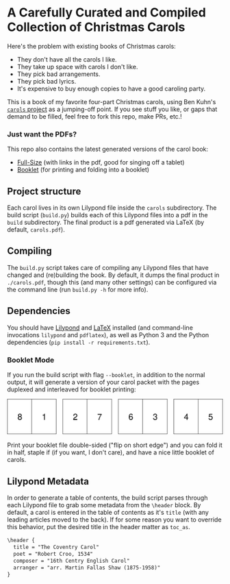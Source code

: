 # A Carefully Curated and Compiled Collection of Christmas Carols

Here's the problem with existing books of Christmas carols:

- They don't have all the carols I like.
- They take up space with carols I don't like.
- They pick bad arrangements.
- They pick bad lyrics.
- It's expensive to buy enough copies to have a good caroling party.

This is a book of my favorite four-part Christmas carols, using Ben Kuhn's [`carols` project](https://github.com/benkuhn/carols) as a jumping-off point. If you see stuff you like, or gaps that demand to be filled, feel free to fork this repo, make PRs, etc.!

### Just want the PDFs?
This repo also contains the latest generated versions of the carol book:
* [Full-Size](/carols.pdf) (with links in the pdf, good for singing off a tablet)
* [Booklet](/carols-booklet.pdf) (for printing and folding into a booklet)

## Project structure

Each carol lives in its own Lilypond file inside the `carols` subdirectory. The build script (`build.py`) builds each of this Lilypond files into a pdf in the `build` subdirectory. The final product is a pdf generated via LaTeX (by default, `carols.pdf`).

## Compiling

The `build.py` script takes care of compiling any Lilypond files that have changed and (re)building the book. By default, it dumps the final product in `./carols.pdf`, though this (and many other settings) can be configured via the command line (run `build.py -h` for more info).

## Dependencies

You should have [Lilypond](http://lilypond.org/download.html) and [LaTeX](https://www.latex-project.org/get/) installed (and command-line invocations `lilypond` and `pdflatex`), as well as Python 3 and the Python dependencies (`pip install -r requirements.txt`).

### Booklet Mode

If you run the build script with flag `--booklet`, in addition to the normal output, it will generate a version of your carol packet with the pages duplexed and interleaved for booklet printing:

![Booklet page layout](/resources/booklet-pages.png?raw=true "Booklet page layout")

Print your booklet file double-sided ("flip on short edge") and you can fold it in half, staple if (if you want, I don't care), and have a nice little booklet of carols.

## Lilypond Metadata

In order to generate a table of contents, the build script parses through each Lilypond file to grab some metadata from the `\header` block. By default, a carol is entered in the table of contents as it's `title` (with any leading articles moved to the back). If for some reason you want to override this behavior, put the desired title in the header matter as `toc_as`.


```
\header {
  title = "The Coventry Carol"
  poet = "Robert Croo, 1534"
  composer = "16th Centry English Carol"
  arranger = "arr. Martin Fallas Shaw (1875-1958)"
}
```
